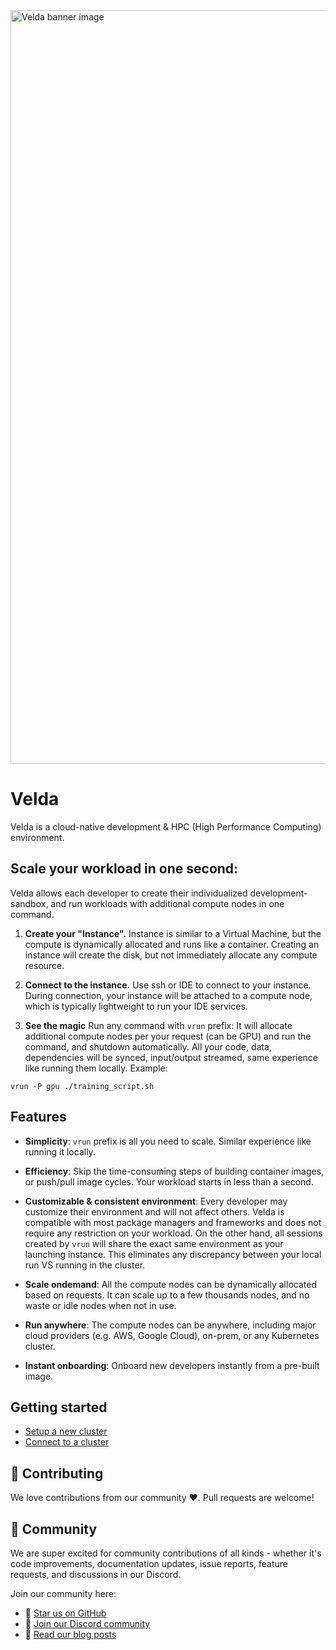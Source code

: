<a href="https://velda.io">
    <img width="2334" height="1206" alt="Velda banner image" src="https://github.com/user-attachments/assets/31e8ba86-df2b-4be3-a43d-7b61d1a3b6f0" />
</a>

# Velda

Velda is a cloud-native development & HPC (High Performance Computing) environment.

## Scale your workload in one second:
Velda allows each developer to create their individualized development-sandbox, and run workloads with additional compute nodes in one command.

1. **Create your "Instance".**
Instance is similar to a Virtual Machine, but the compute is dynamically allocated and runs like a container. Creating an instance will create the disk, but not immediately allocate any compute resource.

2. **Connect to the instance.**
Use ssh or IDE to connect to your instance. During connection, your instance will be attached to a compute node, which is typically lightweight to run your IDE services.

3. **See the magic**
Run any command with `vrun` prefix: It will allocate additional compute nodes per your request (can be GPU) and run the command, and shutdown automatically. All your code, data, dependencies will be synced, input/output streamed, same experience like running them locally. Example:
```
vrun -P gpu ./training_script.sh
```

## Features
* **Simplicity**: `vrun` prefix is all you need to scale. Similar experience like running it locally.
* **Efficiency**: Skip the time-consuming steps of building container images, or push/pull image cycles. Your workload starts in less than a second.
* **Customizable & consistent environment**: Every developer may customize their environment and will not affect others.
Velda is compatible with most package managers and frameworks and does not require any restriction on your workload.
On the other hand, all sessions created by `vrun` will share the exact same environment as your launching instance. This eliminates any discrepancy between your local run VS running in the cluster.

* **Scale ondemand**: All the compute nodes can be dynamically allocated based on requests. It can scale up to a few thousands nodes, and no waste or idle nodes when not in use.

* **Run anywhere**: The compute nodes can be anywhere, including major cloud providers (e.g. AWS, Google Cloud), on-prem, or any Kubernetes cluster.
* **Instant onboarding**: Onboard new developers instantly from a pre-built image.

## Getting started
* [Setup a new cluster](docs/cluster_setup.md)
* [Connect to a cluster](docs/cluster_setup.md#connect)

## 🤝 Contributing
We love contributions from our community ❤️. Pull requests are welcome!

## 👥 Community
We are super excited for community contributions of all kinds - whether it's code improvements, documentation updates, issue reports, feature requests, and discussions in our Discord.

Join our community here:

- 🌟 [Star us on GitHub](https://github.com/velda-io/velda)
- 👋 [Join our Discord community](https://discord.gg/MJQbeE33)
- 📜 [Read our blog posts](https://blog.velda.io)
